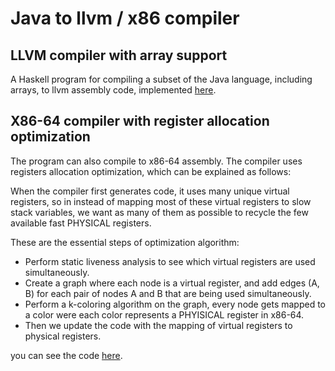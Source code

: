 # Java to llvm / x86 compiler

## LLVM compiler with array support
A Haskell program for compiling a subset of the Java language, including arrays, to llvm assembly code, implemented [here](https://github.com/isaksc2/TDA283/blob/main/compiler/src/LlvmBackend.hs).

## X86-64 compiler with register allocation optimization
The program can also compile to x86-64 assembly. The compiler uses registers allocation optimization, which can be explained as follows:

When the compiler first generates code, it uses many unique virtual registers, so in instead of mapping most of these virtual registers to slow stack variables, we want as many of them as possible to recycle the few available fast PHYSICAL registers.

These are the essential steps of optimization algorithm:

* Perform static liveness analysis to see which virtual registers are used simultaneously.
* Create a graph where each node is a virtual register, and add edges (A, B) for each pair of nodes A and B that are being used simultaneously.
* Perform a k-coloring algorithm on the graph, every node gets mapped to a color were each color represents a PHYISICAL register in x86-64.
* Then we update the code with the mapping of virtual registers to physical registers. 

you can see the code [here](https://github.com/isaksc2/TDA283/blob/main/compiler/src/X86Backend.hs). 
 

